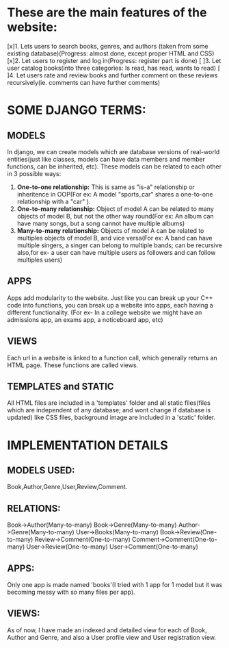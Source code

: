 # These are the main features of the website:
[x]1. Lets users to search books, genres, and authors (taken from some existing database)(Progress: almost done, except proper HTML and CSS)
[x]2. Let users to register and log in(Progress: register part is done)
[ ]3. Let user catalog books(into three categories: Is read, has read, wants to read)
[ ]4. Let users rate and review books and further comment on these reviews recursively(ie. comments can have further comments)

# SOME DJANGO TERMS:

## MODELS

In django, we can create models which are database versions of real-world entities(just like classes, models can have data members and member functions, can be inherited, etc). These models can be related to each other in 3 possible ways:
1. **One-to-one relationship:** This is same as "is-a" relationship or inheritence in OOP(For ex: A model "sports_car" shares a one-to-one relationship with a "car" ).
2. **One-to-many relationship:** Object of model A can be related to many objects of model B, but not the other way round(For ex: An album can have many songs, but a song cannot have multiple albums)
3. **Many-to-many relationship:** Objects of model A can be related to multiples objects of model B, and vice versa(For ex: A band can have multiple singers, a singer can belong to multiple bands; can be recursive also,for ex- a user can have multiple users as followers and can follow multiples users)

## APPS

Apps add modularity to the website. Just like you can break up your C++ code into functions, you can break up a website into apps, each having a different functionality. (For ex- In a college website we might have an admissions app, an exams app, a noticeboard app, etc)

## VIEWS

Each url in a website is linked to a function call, which generally returns an HTML page. These functions are called views.

## TEMPLATES and STATIC

All HTML files are included in a 'templates' folder and all static files(files which are independent of any database; and wont change if database is updated) like CSS files, background image are included in a 'static' folder.

# IMPLEMENTATION DETAILS

## MODELS USED:
Book,Author,Genre,User,Review,Comment.

## RELATIONS:
Book->Author(Many-to-many)
Book->Genre(Many-to-many)
Author->Genre(Many-to-many)
User->Books(Many-to-many)
Book->Review(One-to-many)
Review->Comment(One-to-many)
Comment->Comment(One-to-many)
User->Review(One-to-many)
User->Comment(One-to-many)

## APPS:
Only one app is made named 'books'(I tried with 1 app for 1 model but it was becoming messy with so many files per app).

## VIEWS:
As of now, I have made an indexed and detailed view for each of Book, Author and Genre, and also a User profile view and User registration view.

